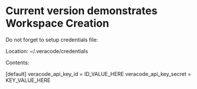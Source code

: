 # Current version demonstrates Workspace Creation

Do not forget to setup credentials file:

Location: ~/.veracode/credentials 

Contents:

[default]
veracode_api_key_id = ID_VALUE_HERE 
veracode_api_key_secret = KEY_VALUE_HERE 
